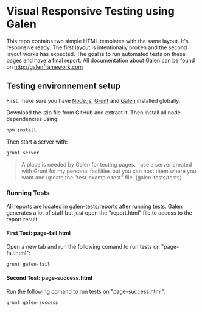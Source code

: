 # Visual Responsive Testing using Galen

This repo contains two simple HTML templates with the same layout. It's responsive ready. The first layout is intentionally broken and the second layout works has expected. The goal is to run automated tests on these pages and have a final report. All documentation about Galen can be found on http://galenframework.com

## Testing environnement setup
First, make sure you have [Node.js], [Grunt] and [Galen] installed globally.

Download the .zip file from GitHub and extract it. Then install all node dependencies using:
```sh
npm install
```
Then start a server with:
```sh
grunt server
```
> A place is needed by Galen for testing pages. I use a server created with Grunt for my personal facilities but you can host them where you want and update the "test-example.test" file. (galen-tests/tests)

### Running Tests
All reports are located in galen-tests/reports after running tests. Galen generates a lot of stuff but just open the "report.html" file to access to the report result.

#### First Test: page-fail.html
Open a new tab and run the following comand to run tests on "page-fail.html":
```sh
grunt galen-fail
```

#### Second Test: page-success.html
Run the following comand to run tests on "page-success.html":
```sh
grunt galen-success
```

[Node.js]: https://nodejs.org/
[Grunt]: http://gruntjs.com/getting-started
[Galen]: http://galenframework.com/docs/getting-started-install-galen/